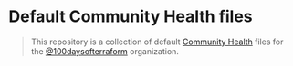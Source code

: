 # Default Community Health files

> This repository is a collection of default [Community Health](https://help.github.com/en/articles/creating-a-default-community-health-file-for-your-organization#about-default-community-health-files) files for the [@100daysofterraform](https://github.com/100daysofterraform) organization.

